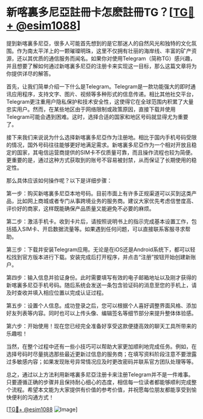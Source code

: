 # 新喀裏多尼亞註冊卡怎麽註冊TG？[[TG💪+ @esim1088](https://t.me/s/esim1088)]

提到新喀裏多尼亞，很多人可能首先想到的是它那迷人的自然风光和独特的文化氛围。作为南太平洋上的一颗璀璨明珠，这里不仅拥有壮丽的海岸线、丰富的矿产资源，还以其优质的通信服务而闻名。如果你对使用Telegram（简称TG）感兴趣，并且想要了解如何通过新喀裏多尼亞的注册卡来实现这一目标，那么这篇文章将为你提供详尽的解答。

首先，让我们简单介绍一下什么是Telegram。Telegram是一款功能强大的即时通讯应用程序，支持文字、图片、视频等多种形式的信息传递。相比其他社交平台，Telegram更注重用户隐私保护和技术安全性，这使得它在全球范围内积累了大量忠实用户。然而，在某些地区由于网络限制或政策原因，直接下载并使用Telegram可能会遇到困难。这时，选择合适的国家和地区号码就显得尤为重要了。

接下来我们来说说为什么选择新喀裏多尼亞作为注册地。相比于国内手机号码受限的情况，国外号码往往能够更好地满足需求。新喀裏多尼亞作为一个相对开放且稳定的国家，其电信运营商提供的SIM卡不仅质量可靠，而且操作流程也较为简便。更重要的是，通过这种方式获取到的账号不容易被封禁，从而保证了长期使用的稳定性。

那么具体应该如何操作呢？以下是详细步骤：

第一步：购买新喀裏多尼亞本地号码。目前市面上有许多正规渠道可以买到这类产品，比如网上商城或者专门从事跨境业务的服务商。建议大家优先考虑信誉度高、评价好的商家，这样既能确保产品质量又能避免不必要的麻烦。

第二步：激活手机卡。收到卡片后，请按照说明书上的指示完成基本设置工作，包括插入SIM卡、开启数据流量等。如果遇到任何问题，可以直接联系客服寻求帮助。

第三步：下载并安装Telegram应用。无论是在iOS还是Android系统下，都可以轻松找到官方版本进行下载。安装完成后打开程序，并点击“注册”按钮开始创建新账户。

第四步：输入信息并验证身份。此时需要填写有效的电子邮箱地址以及刚才获得的新喀裏多尼亞手机号码。随后系统会发送一条包含验证码的消息至您的手机上，请及时查收并填入相应位置以完成认证过程。

第五步：设置个人信息。成功登录之后，您可以根据个人喜好调整界面风格、添加好友列表等内容。同时也可以上传头像、编辑签名等细节部分来提升整体体验感。

第六步：开始使用！现在您已经完全准备好享受这款便捷高效的聊天工具所带来的乐趣啦！

当然，在整个过程中还有一些小技巧可以帮助大家更加顺利地完成任务。例如，在选择号码时尽量挑选那些最近更新过信息的服务商；在填写资料阶段注意不要泄露过多敏感内容；如果发现账号异常情况应及时更改密码并联系官方团队处理等等。

总之，通过以上方法利用新喀裏多尼亞注册卡来注册Telegram并不是一件难事。只要遵循正确的步骤并且保持耐心细心的态度，相信每一位读者都能够顺利完成整个流程。希望本文能为大家提供有价值的参考价值，并祝愿每位朋友都能享受到愉快便利的沟通方式！

[[TG💪+ @esim1088](https://t.me/s/esim1088) ![Image](https://i.postimg.cc/4NQfJmqS/Snipaste-2025-05-13-00-14-12.png)]